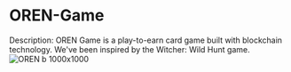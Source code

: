 # OREN-Game
Description: OREN Game is a play-to-earn card game built with blockchain technology. We've been inspired by the Witcher: Wild Hunt game.
![OREN b 1000х1000](https://user-images.githubusercontent.com/96296894/146550137-174a0a52-2800-422d-bbd7-47cd455bffab.png)

